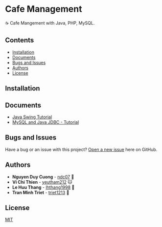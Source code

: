 # Cafe Management

☕ Cafe Mangement with Java, PHP, MySQL.

## Contents

* [Installation](#installation)
* [Documents](#documents)
* [Bugs and Issues](#bugs-and-issues)
* [Authors](#authors)
* [License](#license)

## Installation

## Documents

* [Java Swing Tutorial](https://www.javatpoint.com/java-swing)
* [MySQL and Java JDBC - Tutorial](http://www.vogella.com/tutorials/MySQLJava/article.html)

## Bugs and Issues

Have a bug or an issue with this project? [Open a new issue](https://github.com/ndc07/cafe-management/issues) here on GitHub.

## Authors

* **Nguyen Duy Cuong** - [ndc07](https://github.com/ndc07) 💎
* **Vi Chi Thien** - [yeutham212](https://github.com/yeutham212) 🐱
* **Le Huu Thang** - [lhthang1998](https://github.com/lhthang1998) 🐷
* **Tran Minh Triet** - [triet1213](https://github.com/triet1213) 🐶

## License

[MIT](https://github.com/ndc07/cafe-management/blob/master/LICENSE)
